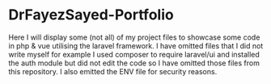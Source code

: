 # DrFayezSayed-Portfolio
Here I will display some (not all) of my project files to showcase some code in php &amp; vue utilising the laravel framework.
I have omitted files that I did not write myself for example I used composer to require laravel/ui and installed the auth module but did not edit the code so I have omitted those files from this repository. I also emitted the ENV file for security reasons.
